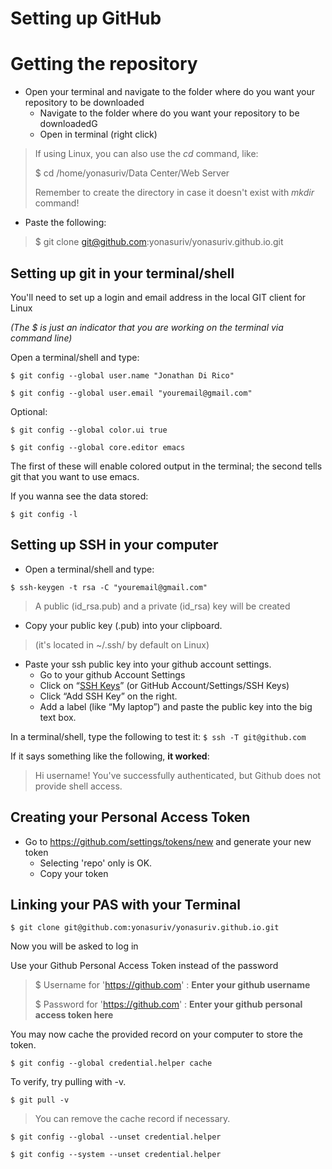 # Setting up GitHub
# Getting the repository
- Open your terminal and navigate to the folder where do you want your repository to be downloaded
  - Navigate to the folder where do you want your repository to be downloadedG
  - Open in terminal (right click)

> If using Linux, you can also use the *cd* command, like:
>
> $ cd /home/yonasuriv/Data Center/Web Server
>
> Remember to create the directory in case it doesn't exist with *mkdir* command!

- Paste the following:

> $ git clone git@github.com:yonasuriv/yonasuriv.github.io.git

## Setting up git in your terminal/shell
You'll need to set up a login and email address in the local GIT client for Linux

_(The $ is just an indicator that you are working on the terminal via command line)_

Open a terminal/shell and type:

```$ git config --global user.name "Jonathan Di Rico"```

```$ git config --global user.email "youremail@gmail.com"```

Optional:

```$ git config --global color.ui true```

```$ git config --global core.editor emacs```

The first of these will enable colored output in the terminal; the second tells git that you want to use emacs.

If you wanna see the data stored:

```$ git config -l```

## Setting up SSH in your computer
- Open a terminal/shell and type:

```$ ssh-keygen -t rsa -C "youremail@gmail.com"```

> A public (id_rsa.pub) and a private (id_rsa) key will be created

- Copy your public key (.pub) into your clipboard. 

> (it's located in ~/.ssh/ by default on Linux)

- Paste your ssh public key into your github account settings.
  - Go to your github Account Settings
  - Click on “[SSH Keys](https://github.com/settings/keys)” (or GitHub Account/Settings/SSH Keys)
  - Click “Add SSH Key” on the right.
  - Add a label (like “My laptop”) and paste the public key into the big text box.
  

In a terminal/shell, type the following to test it:
```$ ssh -T git@github.com```

If it says something like the following, **it worked**:

> Hi username! You've successfully authenticated, but Github does not provide shell access.


## Creating your Personal Access Token
- Go to https://github.com/settings/tokens/new and generate your new token 
  - Selecting 'repo' only is OK.
  - Copy your token

## Linking your PAS with your Terminal

```$ git clone git@github.com:yonasuriv/yonasuriv.github.io.git``` 

Now you will be asked to log in

Use your Github Personal Access Token instead of the password

> $ Username for 'https://github.com' : **Enter your github username**
> 
> $ Password for 'https://github.com' : **Enter your github personal access token here**


You may now cache the provided record on your computer to store the token.

```$ git config --global credential.helper cache```


 To verify, try pulling with -v.

```$ git pull -v```


> You can remove the cache record if necessary.

```$ git config --global --unset credential.helper```

```$ git config --system --unset credential.helper```

